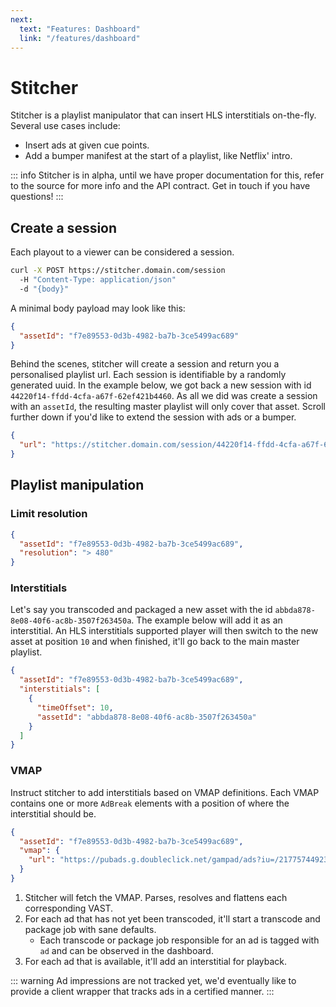 ```yaml
---
next:
  text: "Features: Dashboard"
  link: "/features/dashboard"
---
```


# Stitcher

Stitcher is a playlist manipulator that can insert HLS interstitials on-the-fly. Several use cases include:

- Insert ads at given cue points.
- Add a bumper manifest at the start of a playlist, like Netflix' intro.

::: info
Stitcher is in alpha, until we have proper documentation for this, refer to the source for more info and the API contract. Get in touch if you have questions!
:::

## Create a session

Each playout to a viewer can be considered a session.

```sh [shell]
curl -X POST https://stitcher.domain.com/session
  -H "Content-Type: application/json"
  -d "{body}"
```

A minimal body payload may look like this:

```json
{
  "assetId": "f7e89553-0d3b-4982-ba7b-3ce5499ac689"
}
```

Behind the scenes, stitcher will create a session and return you a personalised playlist url. Each session is identifiable by a randomly generated uuid. In the example below, we got back a new session with id `44220f14-ffdd-4cfa-a67f-62ef421b4460`. As all we did was create a session with an `assetId`, the resulting master playlist will only cover that asset. Scroll further down if you'd like to extend the session with ads or a bumper.

```json
{
  "url": "https://stitcher.domain.com/session/44220f14-ffdd-4cfa-a67f-62ef421b4460/master.m3u8"
}
```

## Playlist manipulation

### Limit resolution

```json
{
  "assetId": "f7e89553-0d3b-4982-ba7b-3ce5499ac689",
  "resolution": "> 480"
}
```

### Interstitials

Let's say you transcoded and packaged a new asset with the id `abbda878-8e08-40f6-ac8b-3507f263450a`. The example below will add it as an interstitial. An HLS interstitials supported player will then switch to the new asset at position `10` and when finished, it'll go back to the main master playlist.

```json
{
  "assetId": "f7e89553-0d3b-4982-ba7b-3ce5499ac689",
  "interstitials": [
    {
      "timeOffset": 10,
      "assetId": "abbda878-8e08-40f6-ac8b-3507f263450a"
    }
  ]
}
```

### VMAP

Instruct stitcher to add interstitials based on VMAP definitions. Each VMAP contains one or more `AdBreak` elements with a position of where the interstitial should be.

```json
{
  "assetId": "f7e89553-0d3b-4982-ba7b-3ce5499ac689",
  "vmap": {
    "url": "https://pubads.g.doubleclick.net/gampad/ads?iu=/21775744923/external/vmap_ad_samples&sz=640x480&cust_params=sample_ar%3Dpremidpost&ciu_szs=300x250&gdfp_req=1&ad_rule=1&output=vmap&unviewed_position_start=1&env=vp&impl=s&cmsid=496&vid=short_onecue&correlator="
  }
}
```

1. Stitcher will fetch the VMAP. Parses, resolves and flattens each corresponding VAST.
2. For each ad that has not yet been transcoded, it'll start a transcode and package job with sane defaults.
   - Each transcode or package job responsible for an ad is tagged with `ad` and can be observed in the dashboard.
3. For each ad that is available, it'll add an interstitial for playback.

::: warning
Ad impressions are not tracked yet, we'd eventually like to provide a client wrapper that tracks ads in a certified manner.
:::

